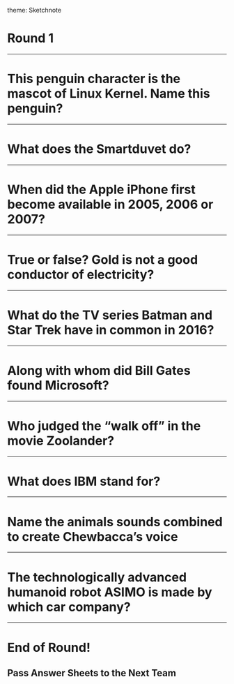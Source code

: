 theme: Sketchnote

# Round 1

---

# This penguin character is the mascot of Linux Kernel. Name this penguin?

---

# What does the Smartduvet do?

---

# When did the Apple iPhone first become available in 2005, 2006 or 2007?

---

# True or false? Gold is not a good conductor of electricity?

---

# What do the TV series Batman and Star Trek have in common in 2016?

---

# Along with whom did Bill Gates found Microsoft?

---

# Who judged the “walk off” in the movie Zoolander?

---

# What does IBM stand for?

---

# Name the animals sounds combined to create Chewbacca’s voice

---

# The technologically advanced humanoid robot ASIMO is made by which car company?



---

# End of Round!

## Pass Answer Sheets to the Next Team

